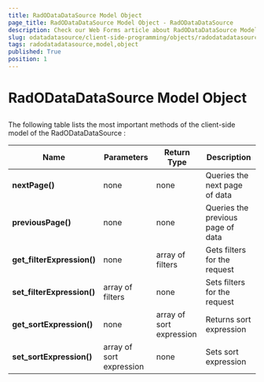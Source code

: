 ```yaml
---
title: RadODataDataSource Model Object
page_title: RadODataDataSource Model Object - RadODataDataSource
description: Check our Web Forms article about RadODataDataSource Model Object.
slug: odatadatasource/client-side-programming/objects/radodatadatasource-model-object
tags: radodatadatasource,model,object
published: True
position: 1
---
```


# RadODataDataSource Model Object



## 

The following table lists the most important methods of the client-side model of the RadODataDataSource :


|  **Name**  |  **Parameters**  |  **Return Type**  |  **Description**  |
| ------ | ------ | ------ | ------ |
| **nextPage()** |none|none|Queries the next page of data|
| **previousPage()** |none|none|Queries the previous page of data|
| **get_filterExpression()** |none|array of filters|Gets filters for the request|
| **set_filterExpression()** |array of filters|none|Sets filters for the request|
| **get_sortExpression()** |none|array of sort expression|Returns sort expression|
| **set_sortExpression()** |array of sort expression|none|Sets sort expression|
